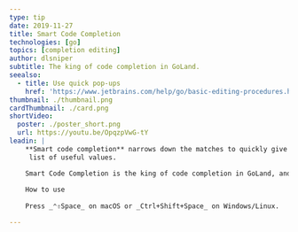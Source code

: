 ```yaml
---
type: tip
date: 2019-11-27
title: Smart Code Completion
technologies: [go]
topics: [completion editing]
author: dlsniper
subtitle: The king of code completion in GoLand.
seealso:
  - title: Use quick pop-ups
    href: 'https://www.jetbrains.com/help/go/basic-editing-procedures.html#quick_popups'
thumbnail: ./thumbnail.png
cardThumbnail: ./card.png
shortVideo:
  poster: ./poster_short.png
  url: https://youtu.be/OpqzpVwG-tY
leadin: |
    **Smart code completion** narrows down the matches to quickly give you a
     list of useful values.

    Smart Code Completion is the king of code completion in GoLand, and here’s why: it gives you a list of the most relevant symbols that are applicable in the current context.
    
    How to use
    
    Press _⌃⇧Space_ on macOS or _Ctrl+Shift+Space_ on Windows/Linux.

---
```

